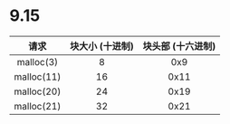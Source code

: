 # 9.15

请求 |  块大小 (十进制) | 块头部 (十六进制)
:--:|:--:|:--:
malloc(3)  | 8  | 0x9
malloc(11) | 16 | 0x11
malloc(20) | 24 | 0x19
malloc(21) | 32 | 0x21